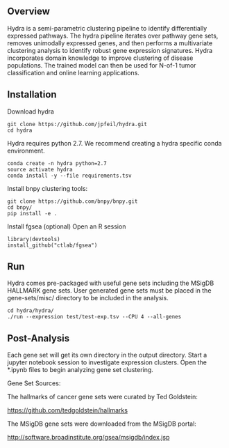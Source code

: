 ## Overview

Hydra is a semi-parametric clustering pipeline to identify differentially expressed pathways. The hydra pipeline iterates over pathway gene sets, removes unimodally expressed genes, and then performs a multivariate clustering analysis to identify robust gene expression signatures. Hydra incorporates domain knowledge to improve clustering of disease populations. The trained model can then be used for N-of-1 tumor classification and online learning applications.

## Installation
Download hydra
```
git clone https://github.com/jpfeil/hydra.git
cd hydra
```

Hydra requires python 2.7. We recommend creating a hydra specific conda environment.
```
conda create -n hydra python=2.7
source activate hydra
conda install -y --file requirements.tsv
```

Install bnpy clustering tools:
```
git clone https://github.com/bnpy/bnpy.git
cd bnpy/
pip install -e .
```

Install fgsea (optional)
Open an R session
```
library(devtools)
install_github("ctlab/fgsea")
```

## Run
Hydra comes pre-packaged with useful gene sets including the MSigDB HALLMARK gene sets. User generated gene sets must be placed in the gene-sets/misc/ directory to be included in the analysis.

```
cd hydra/hydra/
./run --expression test/test-exp.tsv --CPU 4 --all-genes
```

## Post-Analysis
Each gene set will get its own directory in the output directory. Start a jupyter notebook session to investigate expression clusters. Open the *.ipynb files to begin analyzing gene set clustering.  


Gene Set Sources:

The hallmarks of cancer gene sets were curated by Ted Goldstein:

https://github.com/tedgoldstein/hallmarks

The MSigDB gene sets were downloaded from the MSigDB portal:

http://software.broadinstitute.org/gsea/msigdb/index.jsp
